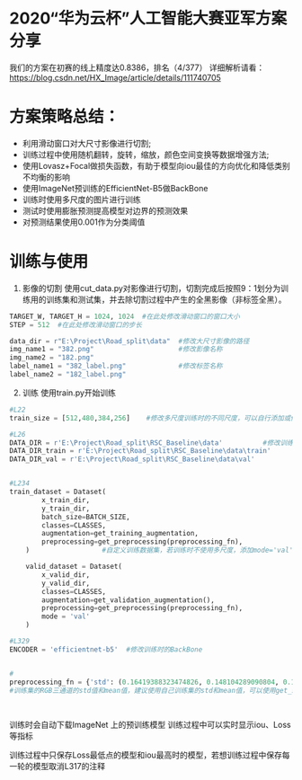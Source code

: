# 2020“华为云杯”人工智能大赛亚军方案分享
我们的方案在初赛的线上精度达0.8386，排名（4/377）
详细解析请看：https://blog.csdn.net/HX_Image/article/details/111740705
# 方案策略总结：
* 利用滑动窗口对大尺寸影像进行切割;
* 训练过程中使用随机翻转，旋转，缩放，颜色空间变换等数据增强方法;
* 使用Lovasz+Focal做损失函数，有助于模型向iou最佳的方向优化和降低类别不均衡的影响
* 使用ImageNet预训练的EfficientNet-B5做BackBone
* 训练时使用多尺度的图片进行训练
* 测试时使用膨胀预测提高模型对边界的预测效果
* 对预测结果使用0.001作为分类阈值

# 训练与使用
1. 影像的切割
使用cut_data.py对影像进行切割，切割完成后按照9：1划分为训练用的训练集和测试集，并去除切割过程中产生的全黑影像（非标签全黑）。
```python
TARGET_W, TARGET_H = 1024, 1024  #在此处修改滑动窗口的窗口大小
STEP = 512  #在此处修改滑动窗口的步长
```
```python
data_dir = r"E:\Project\Road_split\data"  #修改大尺寸影像的路径
img_name1 = "382.png"                     #修改影像名称
img_name2 = "182.png"
label_name1 = "382_label.png"             #修改标签名称
label_name2 = "182_label.png"
```

2. 训练
使用train.py开始训练
```python
#L22
train_size = [512,480,384,256]    #修改多尺度训练时的不同尺度，可以自行添加或修改，第一个为原图尺寸大小

#L26
DATA_DIR = r'E:\Project\Road_split\RSC_Baseline\data'          #修改训练时的路径
DATA_DIR_train = r'E:\Project\Road_split\RSC_Baseline\data\train'
DATA_DIR_val = r'E:\Project\Road_split\RSC_Baseline\data\val'


#L234
train_dataset = Dataset(
        x_train_dir,
        y_train_dir,
        batch_size=BATCH_SIZE,
        classes=CLASSES,
        augmentation=get_training_augmentation,
        preprocessing=get_preprocessing(preprocessing_fn),
    )                  #自定义训练数据集，若训练时不使用多尺度，添加mode='val',且在get_training_augmentation后添加()

    valid_dataset = Dataset(
        x_valid_dir,
        y_valid_dir,
        classes=CLASSES,
        augmentation=get_validation_augmentation(),
        preprocessing=get_preprocessing(preprocessing_fn),
        mode = 'val'
    )

#L329
ENCODER = 'efficientnet-b5'  #修改训练时的BackBone


#
preprocessing_fn = {'std': (0.16419388323474826, 0.148104289090804, 0.14687551863170334), 'mean': (0.4447633174830224, 0.4553760430163513, 0.47636535016731446)}
#训练集的RGB三通道的std值和mean值，建议使用自己训练集的std和mean值，可以使用get_std_mean.py计算或者取消注释L353-354行

    
```
训练时会自动下载ImageNet 上的预训练模型
训练过程中可以实时显示iou、Loss等指标

训练过程中只保存Loss最低点的模型和iou最高时的模型，若想训练过程中保存每一轮的模型取消L317的注释
